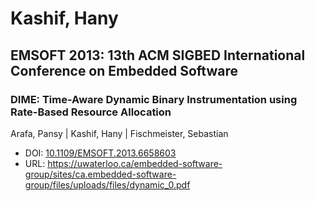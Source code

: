 # Kashif, Hany

## EMSOFT 2013: 13th ACM SIGBED International Conference on Embedded Software

### DIME: Time-Aware Dynamic Binary Instrumentation using Rate-Based Resource Allocation
Arafa, Pansy | Kashif, Hany | Fischmeister, Sebastian
* DOI: [10.1109/EMSOFT.2013.6658603](https://doi.org/10.1109/EMSOFT.2013.6658603)
* URL: <https://uwaterloo.ca/embedded-software-group/sites/ca.embedded-software-group/files/uploads/files/dynamic_0.pdf>

